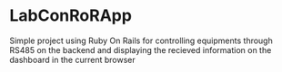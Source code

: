 # LabConRoRApp
Simple project using Ruby On Rails for controlling equipments through RS485 on the backend and displaying the recieved information on the dashboard  in the current browser
